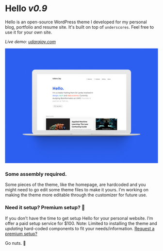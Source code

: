 Hello *v0.9*
===
Hello is an open-source WordPress theme I developed for my personal blog, portfolio and resume site. It's built on top of `underscores`. Feel free to use it for your own site.

*Live demo: [udarajay.com](https://udarajay.com)*

![Hello WordPress theme](/screenshot.png)

### Some assembly required.
Some pieces of the theme, like the homepage, are hardcoded and you might need to go edit some theme files to make it yours. I'm working on making the theme more editable through the customizer for future use.

### Need it setup? Premium setup? 💼
If you don’t have the time to get setup Hello for your personal website. I’m offer a paid setup service for $100. Note: Limited to installing the theme and *updating* hard-coded components to fit your needs/information. [Request a premium setup?](https://www.paypal.me/udaraj/100usd)

Go nuts. 🖖
